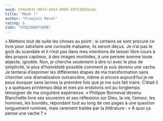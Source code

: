 ```yaml
---
uuid: bf4e4541-0074-4443-8989-59f51892ea4c
title: "Meuh !"
author: "François Morel"
rating: 6
isbn: "9782266073608"
---
```


« Mettons tout de suite les choses au point : si certains se sont procuré ce livre pour satisfaire une curiosité malsaine, ils seront déçus. Je n’ai pas le goût du scandale et il n’est pas dans mes intentions de laisser libre cours à des propos captieux, à des images morbides, à une pensée somme toute abjecte, ignoble. Non, je cherche seulement à dire ici avec le plus de simplicité, le plus d’honnêteté possible comment je suis devenu une vache. Je tenterai d’exprimer les différentes étapes de ma transformation sans chercher une dramatisation outrancière, même si encore aujourd’hui je ne peux évoquer sans larmes la première fois que je me suis fait traire. C’était il y a quelques printemps déjà et mes pis endoloris ont pu longtemps témoigner de ma singulière expérience. » Philippe Bonneval devenu Blanchette livre ses souvenirs et ses réflexions sur Dieu, la vie, l’amour, les hommes, les bovidés, répondant tout au long de ces pages à une question longuement ruminée, mais rarement traitée par la littérature : « À quoi ça pense une vache ? »